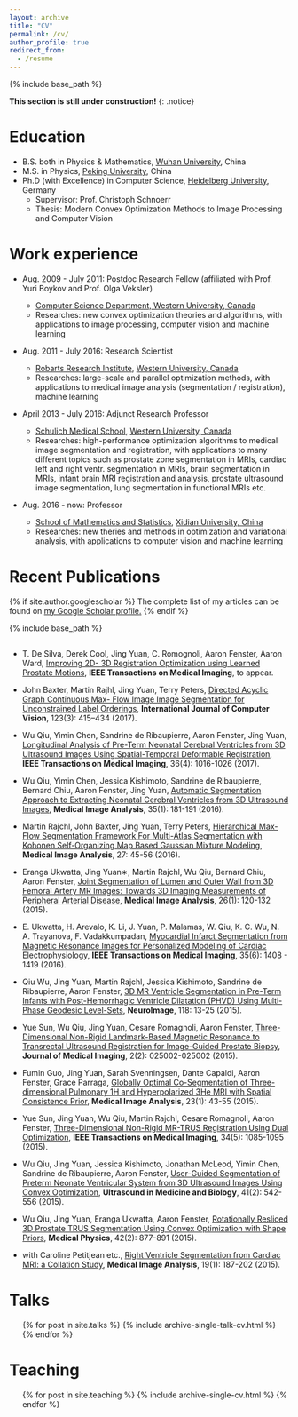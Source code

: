 ```yaml
---
layout: archive
title: "CV"
permalink: /cv/
author_profile: true
redirect_from:
  - /resume
---
```


{% include base_path %}

**This section is still under construction!**
{: .notice}

Education
======

* B.S. both in Physics & Mathematics, [Wuhan University](http://www.whu.edu.cn/), China
* M.S. in Physics, [Peking University](http://www.pku.edu.cn/), China
* Ph.D (with Excellence) in Computer Science, [Heidelberg University](http://www.uni-heidelberg.de/), Germany
  * Supervisor: Prof. Christoph Schnoerr
  * Thesis: Modern Convex Optimization Methods to Image Processing and Computer Vision 
  
  
Work experience
======

* Aug. 2009 - July 2011: Postdoc Research Fellow (affiliated with Prof. Yuri Boykov and Prof. Olga Veksler)
  * [Computer Science Department, Western University, Canada](http://csd.uwo.ca/)
  * Researches: new convex optimization theories and algorithms, with applications to image processing, computer vision and machine learning

* Aug. 2011 - July 2016: Research Scientist
  * [Robarts Research Institute](http://www.robarts.ca/), [Western University, Canada](http://www.uwo.ca/)
  * Researches: large-scale and parallel optimization methods, with applications to medical image analysis (segmentation / registration), machine learning

* April 2013 - July 2016: Adjunct Research Professor
  * [Schulich Medical School](http://www.schulich.uwo.ca/), [Western University, Canada](http://www.uwo.ca/)
  * Researches: high-performance optimization algorithms to medical image segmentation and registration, with applications to many different topics such as prostate zone segmentation in MRIs, cardiac left and right ventr. segmentation in MRIs, brain segmentation in MRIs, infant brain MRI registration and analysis, prostate ultrasound image segmentation, lung segmentation in functional MRIs etc.
  
* Aug. 2016 - now: Professor
  * [School of Mathematics and Statistics](http://math.xidian.edu.cn/), [Xidian University, China](http://www.xidian.edu.cn/)
  * Researches: new theries and methods in optimization and variational analysis, with applications to computer vision and machine learning
  
  
Recent Publications 
======

{% if site.author.googlescholar %}
  The complete list of my articles can be found on <u><a href="https://scholar.google.ca/citations?user=eMPV_ZkAAAAJ"><i class="fa fa-fw fa-google-plus-square" aria-hidden="true"></i>my Google Scholar profile</a>.</u>
{% endif %}

{% include base_path %}

##

* T. De Silva, Derek Cool, Jing Yuan, C. Romognoli, Aaron Fenster, Aaron Ward, <ins>Improving 2D-
3D Registration Optimization using Learned Prostate Motions</ins>, **IEEE Transactions on Medical
Imaging**, to appear.

* John Baxter, Martin Rajhl, Jing Yuan, Terry Peters, <ins>Directed Acyclic Graph Continuous Max-
Flow Image Image Segmentation for Unconstrained Label Orderings</ins>, **International Journal of
Computer Vision**, 123(3): 415–434 (2017).

* Wu Qiu, Yimin Chen, Sandrine de Ribaupierre, Aaron Fenster, Jing Yuan, <ins>Longitudinal Analysis of Pre-Term Neonatal Cerebral Ventricles from 3D Ultrasound Images Using Spatial-Temporal Deformable Registration</ins>, **IEEE
Transactions on Medical Imaging**, 36(4): 1016-1026 (2017).

* Wu Qiu, Yimin Chen, Jessica Kishimoto, Sandrine de Ribaupierre, Bernard Chiu, Aaron Fenster,
Jing Yuan, <ins>Automatic Segmentation Approach to Extracting Neonatal Cerebral Ventricles from
3D Ultrasound Images</ins>, **Medical Image Analysis**, 35(1): 181-191 (2016).

* Martin Rajchl, John Baxter, Jing Yuan, Terry Peters, <ins>Hierarchical Max-Flow Segmentation Framework
For Multi-Atlas Segmentation with Kohonen Self-Organizing Map Based Gaussian Mixture
Modeling</ins>, **Medical Image Analysis**, 27: 45-56 (2016).

* Eranga Ukwatta, Jing Yuan∗, Martin Rajchl, Wu Qiu, Bernard Chiu, Aaron Fenster, <ins>Joint Segmentation
of Lumen and Outer Wall from 3D Femoral Artery MR Images: Towards 3D Imaging
Measurements of Peripheral Arterial Disease</ins>, **Medical Image Analysis**, 26(1): 120-132 (2015).

* E. Ukwatta, H. Arevalo, K. Li, J. Yuan, P. Malamas, W. Qiu, K. C. Wu, N. A. Trayanova, F.
Vadakkumpadan, <ins>Myocardial Infarct Segmentation from Magnetic Resonance Images for Personalized
Modeling of Cardiac Electrophysiology</ins>, **IEEE Transactions on Medical Imaging**, 35(6):
1408 - 1419 (2016).

* Qiu Wu, Jing Yuan, Martin Rajchl, Jessica Kishimoto, Sandrine de Ribaupierre, Aaron Fenster,
<ins>3D MR Ventricle Segmentation in Pre-Term Infants with Post-Hemorrhagic Ventricle Dilatation
(PHVD) Using Multi-Phase Geodesic Level-Sets</ins>, **NeuroImage**, 118: 13-25 (2015).

* Yue Sun, Wu Qiu, Jing Yuan, Cesare Romagnoli, Aaron Fenster, <ins>Three-Dimensional Non-Rigid
Landmark-Based Magnetic Resonance to Transrectal Ultrasound Registration for Image-Guided
Prostate Biopsy</ins>, **Journal of Medical Imaging**, 2(2): 025002-025002 (2015).

* Fumin Guo, Jing Yuan, Sarah Svenningsen, Dante Capaldi, Aaron Fenster, Grace Parraga, <ins>Globally
Optimal Co-Segmentation of Three-dimensional Pulmonary 1H and Hyperpolarized 3He MRI
with Spatial Consistence Prior</ins>, **Medical Image Analysis**, 23(1): 43-55 (2015).

* Yue Sun, Jing Yuan, Wu Qiu, Martin Rajchl, Cesare Romagnoli, Aaron Fenster, <ins>Three-Dimensional
Non-Rigid MR-TRUS Registration Using Dual Optimization</ins>, **IEEE Transactions on Medical
Imaging**, 34(5): 1085-1095 (2015).

* Wu Qiu, Jing Yuan, Jessica Kishimoto, Jonathan McLeod, Yimin Chen, Sandrine de Ribaupierre,
Aaron Fenster, <ins>User-Guided Segmentation of Preterm Neonate Ventricular System from 3D Ultrasound
Images Using Convex Optimization</ins>, **Ultrasound in Medicine and Biology**, 41(2): 542-556 (2015).

* Wu Qiu, Jing Yuan, Eranga Ukwatta, Aaron Fenster, <ins>Rotationally Resliced 3D Prostate TRUS
Segmentation Using Convex Optimization with Shape Priors</ins>, **Medical Physics**, 42(2): 877-891
(2015).

* with Caroline Petitjean etc., <ins>Right Ventricle Segmentation from Cardiac MRI: a Collation Study</ins>,
**Medical Image Analysis**, 19(1): 187-202 (2015).

Talks
======
  <ul>{% for post in site.talks %}
    {% include archive-single-talk-cv.html %}
  {% endfor %}</ul>
  
Teaching
======
  <ul>{% for post in site.teaching %}
    {% include archive-single-cv.html %}
  {% endfor %}</ul>
  
